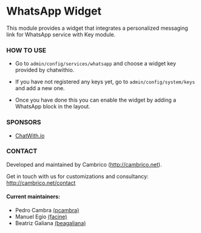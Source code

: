 WhatsApp Widget
======================

This module provides a widget that integrates a personalized messaging link for WhatsApp service with Key module.

### HOW TO USE

* Go to `admin/config/services/whatsapp` and choose a widget key provided by chatwithio.

* If you have not registered any keys yet, go to `admin/config/system/keys` and add a new one.

* Once you have done this you can enable the widget by adding a WhatsApp block in the layout.


### SPONSORS
- [ChatWith.io](https://chatwith.io)

### CONTACT
Developed and maintained by Cambrico (http://cambrico.net).

Get in touch with us for customizations and consultancy:
http://cambrico.net/contact

#### Current maintainers:
- Pedro Cambra [(pcambra)](http://drupal.org/user/122101)
- Manuel Egío [(facine)](http://drupal.org/user/1169056)
- Beatriz Galiana [(beagaliana)](https://www.drupal.org/u/beagaliana)


